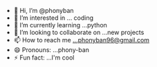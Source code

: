 - 👋 Hi, I’m @phonyban
- 👀 I’m interested in ... coding
- 🌱 I’m currently learning ...python
- 💞️ I’m looking to collaborate on ...new projects
- 📫 How to reach me ...phonyban96@gmail.com
- 😄 Pronouns: ...phony-ban
- ⚡ Fun fact: ...I'm cool

<!---
phonyban/phonyban is a ✨ special ✨ repository because its `README.md` (this file) appears on your GitHub profile.
You can click the Preview link to take a look at your changes.
--->
